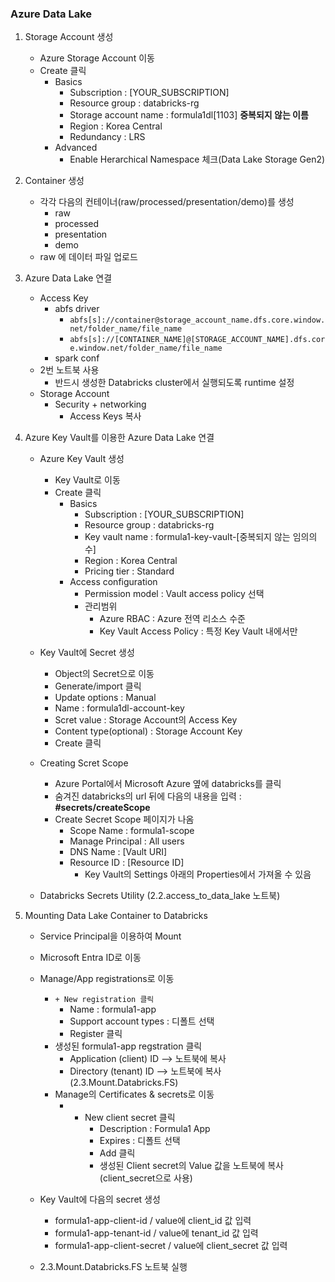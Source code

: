 ### Azure Data Lake

1. Storage Account 생성

   - Azure Storage Account 이동
   - Create 클릭
     - Basics
       - Subscription : [YOUR_SUBSCRIPTION]
       - Resource group : databricks-rg
       - Storage account name : formula1dl[1103] **중복되지 않는 이름**
       - Region : Korea Central
       - Redundancy : LRS
     - Advanced
       - Enable Herarchical Namespace 체크(Data Lake Storage Gen2)

2. Container 생성

   - 각각 다음의 컨테이너(raw/processed/presentation/demo)를 생성
     - raw
     - processed
     - presentation
     - demo
   - raw 에 데이터 파일 업로드

3. Azure Data Lake 연결

   - Access Key
     - abfs driver
       - `abfs[s]://container@storage_account_name.dfs.core.window.net/folder_name/file_name`
       - `abfs[s]://[CONTAINER_NAME]@[STORAGE_ACCOUNT_NAME].dfs.core.window.net/folder_name/file_name`
     - spark conf
   - 2번 노트북 사용
     - 반드시 생성한 Databricks cluster에서 실행되도록 runtime 설정
   - Storage Account
     - Security + networking
       - Access Keys 복사

4. Azure Key Vault를 이용한 Azure Data Lake 연결

   - Azure Key Vault 생성

     - Key Vault로 이동
     - Create 클릭
       - Basics
         - Subscription : [YOUR_SUBSCRIPTION]
         - Resource group : databricks-rg
         - Key vault name : formula1-key-vault-[중복되지 않는 임의의 수]
         - Region : Korea Central
         - Pricing tier : Standard
       - Access configuration
         - Permission model : Vault access policy 선택
          - 관리범위
            - Azure RBAC : Azure 전역 리소스 수준
            - Key Vault Access Policy : 특정 Key Vault 내에서만

   - Key Vault에 Secret 생성
     - Object의 Secret으로 이동
      - Generate/import 클릭
      - Update options : Manual
      - Name : formula1dl-account-key
      - Scret value : Storage Account의 Access Key
      - Content type(optional) : Storage Account Key
      - Create 클릭

   - Creating Scret Scope
     - Azure Portal에서 Microsoft Azure 옆에 databricks를 클릭
     - 숨겨진 databricks의 url 뒤에 다음의 내용을 입력 : **#secrets/createScope**
     - Create Secret Scope 페이지가 나옴
       - Scope Name : formula1-scope
       - Manage Principal : All users
       - DNS Name : [Vault URI]
       - Resource ID : [Resource ID]
         - Key Vault의 Settings 아래의 Properties에서 가져올 수 있음
   - Databricks Secrets Utility (2.2.access_to_data_lake 노트북)

5. Mounting Data Lake Container to Databricks

   - Service Principal을 이용하여 Mount
   - Microsoft Entra ID로 이동
   - Manage/App registrations로 이동

     - `+ New registration 클릭`
         - Name : formula1-app
         - Support account types : 디폴트 선택
         - Register 클릭
     - 생성된 formula1-app regstration 클릭
       - Application (client) ID --> 노트북에 복사
       - Directory (tenant) ID --> 노트북에 복사 (2.3.Mount.Databricks.FS)
     - Manage의 Certificates & secrets로 이동
       - + New client secret 클릭
           - Description : Formula1 App
           - Expires : 디폴트 선택
           - Add 클릭
           - 생성된 Client secret의 Value 값을 노트북에 복사 (client_secret으로 사용)

   - Key Vault에 다음의 secret 생성

     - formula1-app-client-id / value에 client_id 값 입력
     - formula1-app-tenant-id / value에 tenant_id 값 입력
     - formula1-app-client-secret / value에 client_secret 값 입력

   - 2.3.Mount.Databricks.FS 노트북 실행
